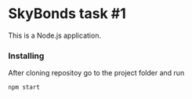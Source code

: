 # SkyBonds task #1

This is a Node.js application.


### Installing


After cloning repositoy go to the project folder and run


```
npm start
```

